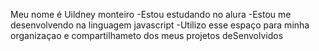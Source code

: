 Meu nome é Uildney monteiro
-Estou estudando no alura
-Estou me desenvolvendo na linguagem javascript
-Utilizo esse espaço para minha organizaçao e compartilhameto dos meus projetos deSenvolvidos
